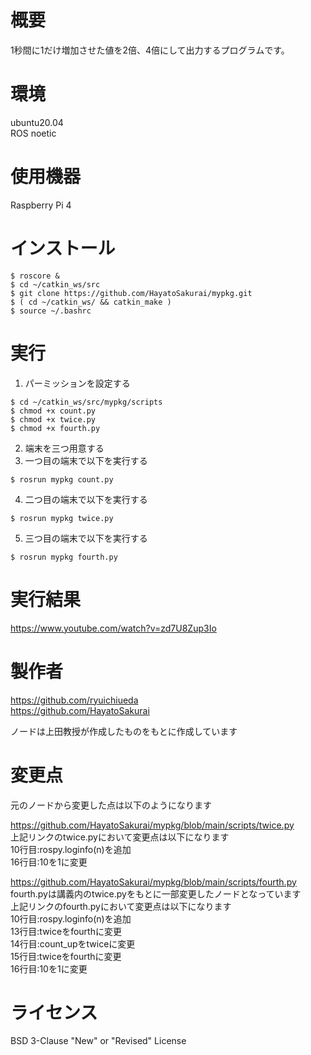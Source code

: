 # 概要
1秒間に1だけ増加させた値を2倍、4倍にして出力するプログラムです。

# 環境
ubuntu20.04  
ROS noetic

# 使用機器
Raspberry Pi 4

# インストール
```
$ roscore &
$ cd ~/catkin_ws/src  
$ git clone https://github.com/HayatoSakurai/mypkg.git  
$ ( cd ~/catkin_ws/ && catkin_make )  
$ source ~/.bashrc  
```
# 実行
1. パーミッションを設定する
```
$ cd ~/catkin_ws/src/mypkg/scripts
$ chmod +x count.py
$ chmod +x twice.py
$ chmod +x fourth.py
```
2. 端末を三つ用意する  
3. 一つ目の端末で以下を実行する  
```
$ rosrun mypkg count.py
```
4. 二つ目の端末で以下を実行する  
```
$ rosrun mypkg twice.py
```
5. 三つ目の端末で以下を実行する
```
$ rosrun mypkg fourth.py
```

# 実行結果
https://www.youtube.com/watch?v=zd7U8Zup3Io

# 製作者
https://github.com/ryuichiueda  
https://github.com/HayatoSakurai  
  
ノードは上田教授が作成したものをもとに作成しています

# 変更点
元のノードから変更した点は以下のようになります  
  
https://github.com/HayatoSakurai/mypkg/blob/main/scripts/twice.py  
上記リンクのtwice.pyにおいて変更点は以下になります  
10行目:rospy.loginfo(n)を追加  
16行目:10を1に変更  
  
https://github.com/HayatoSakurai/mypkg/blob/main/scripts/fourth.py  
fourth.pyは講義内のtwice.pyをもとに一部変更したノードとなっています  
上記リンクのfourth.pyにおいて変更点は以下になります  
10行目:rospy.loginfo(n)を追加  
13行目:twiceをfourthに変更  
14行目:count_upをtwiceに変更  
15行目:twiceをfourthに変更  
16行目:10を1に変更

#  ライセンス
BSD 3-Clause "New" or "Revised" License
